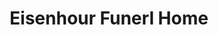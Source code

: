 ---
title: "Eisenhour Funerl Home"
url: /blanchard/eisenhour-funerl-home/
shop: funeral directors
---